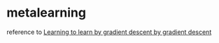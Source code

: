# metalearning
reference to [Learning to learn by gradient descent by gradient descent](https://arxiv.org/pdf/1606.04474.pdf)
